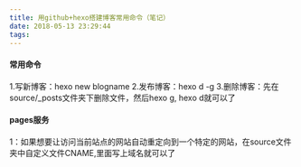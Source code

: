 ```yaml
---
title: 用github+hexo搭建博客常用命令（笔记）
date: 2018-05-13 23:29:44
tags:
---
```


#### 常用命令 ####
1.写新博客：hexo new blogname
2.发布博客：hexo d -g
3.删除博客：先在source/_posts文件夹下删除文件，然后hexo g, hexo d就可以了

#### pages服务 ####
1：如果想要让访问当前站点的网站自动重定向到一个特定的网站，在source文件夹中自定义文件CNAME,里面写上域名就可以了
